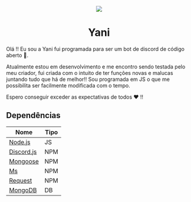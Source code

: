 <p align="center">
<img src="https://github.com/Zaetic/Yani/blob/master/Images/YaniGit.png?raw=true">
</p>
<h1 align="center">Yani</h1>


Olá !! Eu sou a Yani fui programada para ser um bot de discord de código aberto 📖.

Atualmente estou em desenvolvimento e me encontro sendo testada pelo meu criador, fui criada com o intuito de ter funções novas e malucas juntando tudo que há de melhor!! Sou programada em JS o que me possibilita ser facilmente modificada com o tempo.

Espero conseguir exceder as expectativas de todos ❤ !!

## Dependências

| Nome  | Tipo |
| ------------- | ------------- |
| [Node.js]() | JS  |
| [Discord.js]() | NPM  |
| [Mongoose]() | NPM  |
| [Ms]() | NPM  |
| [Request]() | NPM  |
| [MongoDB]() | DB  |